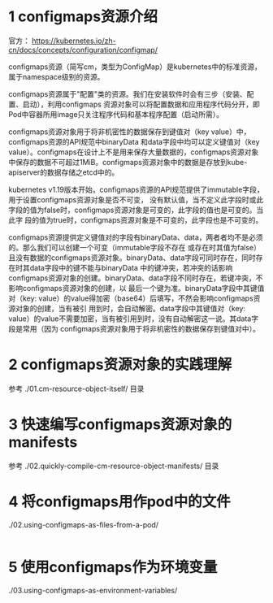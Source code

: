 # 1 configmaps资源介绍
官方： https://kubernetes.io/zh-cn/docs/concepts/configuration/configmap/  

configmaps资源（简写cm，类型为ConfigMap）是kubernetes中的标准资源，属于namespace级别的资源。  

configmaps资源属于"配置"类的资源。我们在安装软件时会有三步（安装、配置、启动），利用configmaps
资源对象可以将配置数据和应用程序代码分开，即Pod中容器所用image只关注程序代码和基本程序配置（启动所需）。

configmaps资源对象用于将非机密性的数据保存到键值对（key value）中，configmaps资源的API规范中binaryData
和data字段中均可以定义键值对（key value）。configmaps在设计上不是用来保存大量数据的，configmaps资源对象
中保存的数据不可超过1MiB。configmaps资源对象中的数据是存放到kube-apiserver的数据存储之etcd中的。

kubernetes v1.19版本开始，configmaps资源的API规范提供了immutable字段，用于设置configmaps资源对象是否不可变，
没有默认值，当不定义此字段时或此字段的值为false时，configmaps资源对象是可变的，此字段的值也是可变的。当此字
段的值为true时，configmaps资源对象是不可变的，此字段也是不可变的。

configmaps资源提供定义键值对的字段有binaryData、data，两者者均不是必须的。那么我们可以创建一个可变（immutable字段不存在
或存在时其值为false）且没有数据的configmaps资源对象。binaryData、data字段可同时存在，同时存在时其data字段中的键不能与binaryData
中的键冲突，若冲突的话影响configmaps资源对象的创建。binaryData、data字段不同时存在，若键冲突，不影响configmaps资源对象的创建，以
最后一个键为准。binaryData字段中其键值对（key: value）的value得加密（base64）后填写，不然会影响configmaps资源对象的创建，当有被引
用到时，会自动解密。data字段中其键值对（key: value）的value不需要加密，当有被引用到时，没有自动解密这一说。其data字段是常用（因为
configmaps资源对象用于将非机密性的数据保存到键值对中）。

# 2 configmaps资源对象的实践理解
参考 ./01.cm-resource-object-itself/ 目录


# 3 快速编写configmaps资源对象的manifests
参考 ./02.quickly-compile-cm-resource-object-manifests/ 目录

# 4 将configmaps用作pod中的文件
./02.using-configmaps-as-files-from-a-pod/
```

```

# 5 使用configmaps作为环境变量
./03.using-configmaps-as-environment-variables/
```

```




